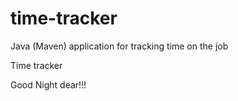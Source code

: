 # time-tracker
Java (Maven) application for tracking time on the job

Time tracker

Good Night dear!!!
